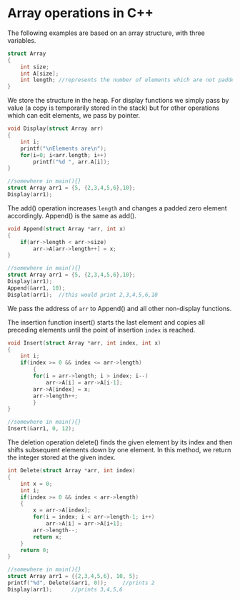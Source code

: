# Array operations in C++

The following examples are based on an array structure, with three variables.

```cpp
struct Array
{
    int size;
    int A[size];
    int length; //represents the number of elements which are not padded with zeros
}
```

We store the structure in the heap. For display functions we simply pass by value (a copy is temporarily stored in the stack) but for other operations which can edit elements, we pass by pointer.

```cpp
void Display(struct Array arr)
{
    int i;
    printf("\nElements are\n");
    for(i=0; i<arr.length; i++)
        printf("%d ", arr.A[i]);
}

//somewhere in main(){}
struct Array arr1 = {5, {2,3,4,5,6},10};
Display(arr1);
```
The add() operation increases `length` and changes a padded zero element accordingly. Append() is the same as add().

```cpp
void Append(struct Array *arr, int x)
{
    if(arr->length < arr->size)
        arr->A[arr->length++] = x;
}

//somewhere in main(){}
struct Array arr1 = {5, {2,3,4,5,6},10};
Display(arr1);
Append(&arr1, 10);
Displat(arr1);  //this would print 2,3,4,5,6,10
```

We pass the address of `arr` to Append() and all other non-display functions.

The insertion function insert() starts the last element and copies all preceding elements until the point of insertion `index` is reached.

```cpp
void Insert(struct Array *arr, int index, int x)
{
    int i;
    if(index >= 0 && index <= arr->length)
        {
        for(i = arr->length; i > index; i--)
            arr->A[i] = arr->A[i-1];
        arr->A[index] = x;
        arr->length++;
        }
}

//somewhere in main(){}
Insert(&arr1, 0, 12);
```

The deletion operation delete() finds the given element by its index and then shifts subsequent elements down by one element. In this method, we return the integer stored at the given index.

```cpp
int Delete(struct Array *arr, int index)
{
    int x = 0;
    int i;
    if(index >= 0 && index < arr->length)
    {
        x = arr->A[index];
        for(i = index; i < arr->length-1; i++)
            arr->A[i] = arr->A[i+1];
        arr->length--;
        return x;
    }
    return 0;
}

//somewhere in main(){}
struct Array arr1 = {{2,3,4,5,6}, 10, 5};
printf("%d", Delete(&arr1, 0));     //prints 2
Display(arr1);      //prints 3,4,5,6
```
